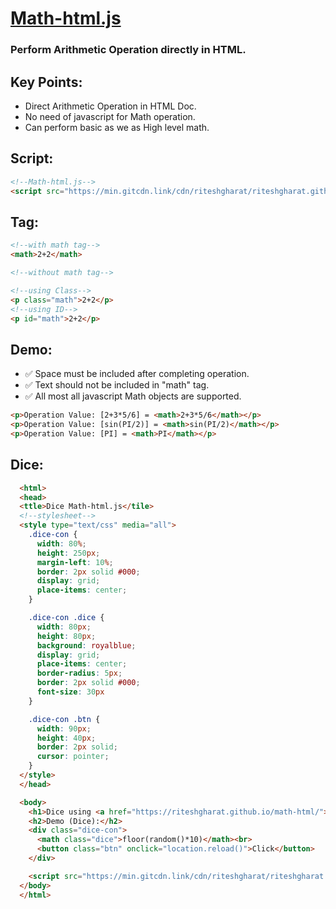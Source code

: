 # [Math-html.js](https://riteshgharat.github.io/math-html/)
### Perform Arithmetic Operation directly in HTML.
## Key Points:
* Direct Arithmetic Operation in HTML Doc.
* No need of javascript for Math operation.
* Can perform basic as we as High level math.

## Script: 
```html
<!--Math-html.js-->
<script src="https://min.gitcdn.link/cdn/riteshgharat/riteshgharat.github.io/main/math-html/math.js"></script>
```
## Tag:
```html
<!--with math tag-->
<math>2+2</math>

<!--without math tag-->

<!--using Class-->
<p class="math">2+2</p>
<!--using ID-->
<p id="math">2+2</p>

```
## Demo:
* ✅️ Space must be included after completing operation.
* ✅️ Text should not be included in "math" tag.
* ✅️ All most all javascript Math objects are supported.

```html
<p>Operation Value: [2+3*5/6] = <math>2+3*5/6</math></p>
<p>Operation Value: [sin(PI/2)] = <math>sin(PI/2)</math></p>
<p>Operation Value: [PI] = <math>PI</math></p>
```
## Dice:
```html
  <html>
  <head>
  <ttle>Dice Math-html.js</tile>
  <!--stylesheet-->
  <style type="text/css" media="all">
    .dice-con {
      width: 80%;
      height: 250px;
      margin-left: 10%;
      border: 2px solid #000;
      display: grid;
      place-items: center;
    }

    .dice-con .dice {
      width: 80px;
      height: 80px;
      background: royalblue;
      display: grid;
      place-items: center;
      border-radius: 5px;
      border: 2px solid #000;
      font-size: 30px
    }

    .dice-con .btn {
      width: 90px;
      height: 40px;
      border: 2px solid;
      cursor: pointer;
    }
  </style>
  </head>

  <body>
    <h1>Dice using <a href="https://riteshgharat.github.io/math-html/">Math-html.js<a></h1>
    <h2>Demo (Dice):</h2>
    <div class="dice-con">
      <math class="dice">floor(random()*10)</math><br>
      <button class="btn" onclick="location.reload()">Click</button>
    </div>

    <script src="https://min.gitcdn.link/cdn/riteshgharat/riteshgharat.github.io/main/math-html/math.js"></script>
  </body>
  </html>
```